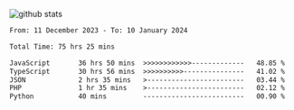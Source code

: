 
![github stats](https://github-readme-stats.vercel.app/api?username=realmahd1&show_icons=true&theme=codeSTACKr&hide_rank=true&count_private=true)

<!--START_SECTION:waka-->

```txt
From: 11 December 2023 - To: 10 January 2024

Total Time: 75 hrs 25 mins

JavaScript       36 hrs 50 mins  >>>>>>>>>>>>-------------   48.85 %
TypeScript       30 hrs 56 mins  >>>>>>>>>>---------------   41.02 %
JSON             2 hrs 35 mins   >------------------------   03.44 %
PHP              1 hr 35 mins    >------------------------   02.12 %
Python           40 mins         -------------------------   00.90 %
```

<!--END_SECTION:waka-->
